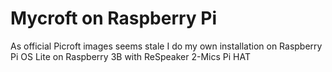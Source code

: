 # Mycroft on Raspberry Pi
As official Picroft images seems stale I do my own installation on Raspberry Pi OS Lite on Raspberry 3B with ReSpeaker 2-Mics Pi HAT
